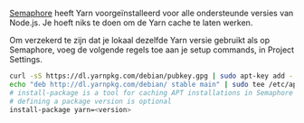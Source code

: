 [Semaphore](https://semaphoreci.com/) heeft Yarn voorgeïnstalleerd voor alle ondersteunde versies van Node.js. Je hoeft niks te doen om de Yarn cache te laten werken.

Om verzekerd te zijn dat je lokaal dezelfde Yarn versie gebruikt als op Semaphore, voeg de volgende regels toe aan je setup commands, in Project Settings.

```sh
curl -sS https://dl.yarnpkg.com/debian/pubkey.gpg | sudo apt-key add -
echo "deb http://dl.yarnpkg.com/debian/ stable main" | sudo tee /etc/apt/sources.list.d/yarn.list
# install-package is a tool for caching APT installations in Semaphore
# defining a package version is optional
install-package yarn=<version>
```